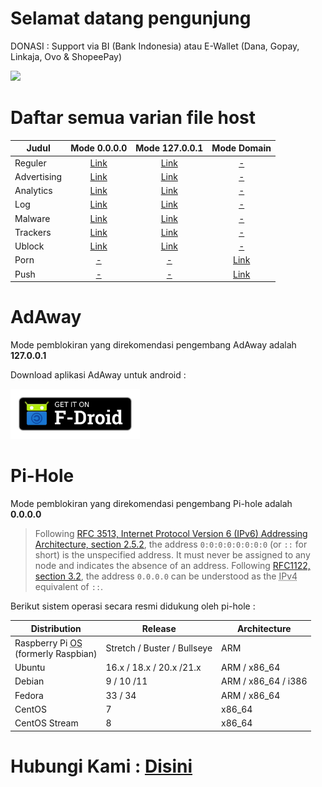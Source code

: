 # Selamat datang pengunjung

DONASI : Support via BI (Bank Indonesia) atau E-Wallet (Dana, Gopay, Linkaja, Ovo & ShopeePay)

<img src="https://user-images.githubusercontent.com/94752371/166851078-7768997c-42dd-4cdf-b094-8fb590107a47.png" height="500" style="max-width: 100%;">

# Daftar semua varian file host
<table>
<thead>
<tr>
<th align="center">Judul</th>
<th align="center">Mode 0.0.0.0</th>
<th align="center">Mode 127.0.0.1</th>
<th align="center">Mode Domain</th>
</tr>
</thead>
<tbody>
<tr>
<td>Reguler</td>
<td align="center"><a href="https://raw.githubusercontent.com/fandagroupofficial/hosts/main/pihole/reguler" rel="nofollow">Link</a></td>
<td align="center"><a href="https://raw.githubusercontent.com/fandagroupofficial/hosts/main/adaway/reguler" rel="nofollow">Link</a></td>
<td align="center"><a href="/index" rel="nofollow">-</a></td>
</tr>
<tr>
<td>Advertising</td>
<td align="center"><a href="https://raw.githubusercontent.com/fandagroupofficial/hosts/main/pihole/ads" rel="nofollow">Link</a></td>
<td align="center"><a href="https://raw.githubusercontent.com/fandagroupofficial/hosts/main/adaway/ads" rel="nofollow">Link</a></td>
<td align="center"><a href="/index" rel="nofollow">-</a></td>
</tr>
<tr>
<td>Analytics</td>
<td align="center"><a href="https://raw.githubusercontent.com/fandagroupofficial/hosts/main/pihole/analytics" rel="nofollow">Link</a></td>
<td align="center"><a href="https://raw.githubusercontent.com/fandagroupofficial/hosts/main/adaway/analytics" rel="nofollow">Link</a></td>
<td align="center"><a href="/index" rel="nofollow">-</a></td>
</tr>
<tr>
<td>Log</td>
<td align="center"><a href="https://raw.githubusercontent.com/fandagroupofficial/hosts/main/pihole/log" rel="nofollow">Link</a></td>
<td align="center"><a href="https://raw.githubusercontent.com/fandagroupofficial/hosts/main/adaway/log" rel="nofollow">Link</a></td>
<td align="center"><a href="/index" rel="nofollow">-</a></td>
</tr>
<tr>
<td>Malware</td>
<td align="center"><a href="https://raw.githubusercontent.com/fandagroupofficial/hosts/main/pihole/malware" rel="nofollow">Link</a></td>
<td align="center"><a href="https://raw.githubusercontent.com/fandagroupofficial/hosts/main/adaway/malware" rel="nofollow">Link</a></td>
<td align="center"><a href="/index" rel="nofollow">-</a></td>
</tr>
<tr>
<td>Trackers</td>
<td align="center"><a href="https://raw.githubusercontent.com/fandagroupofficial/hosts/main/pihole/trackers" rel="nofollow">Link</a></td>
<td align="center"><a href="https://raw.githubusercontent.com/fandagroupofficial/hosts/main/adaway/trackers" rel="nofollow">Link</a></td>
<td align="center"><a href="/index" rel="nofollow">-</a></td>
</tr>
<tr>
<td>Ublock</td>
<td align="center"><a href="https://raw.githubusercontent.com/fandagroupofficial/hosts/main/pihole/ublock" rel="nofollow">Link</a></td>
<td align="center"><a href="https://raw.githubusercontent.com/fandagroupofficial/hosts/main/adaway/ublock" rel="nofollow">Link</a></td>
<td align="center"><a href="/index" rel="nofollow">-</a></td>
</tr>
<tr>
<td>Porn</td>
<td align="center"><a href="/index" rel="nofollow">-</a></td>
<td align="center"><a href="/index" rel="nofollow">-</a></td>
<td align="center"><a href="https://raw.githubusercontent.com/fandagroupofficial/hosts/main/domain/porn" rel="nofollow">Link</a></td>
</tr>
<tr>
<td>Push</td>
<td align="center"><a href="/index" rel="nofollow">-</a></td>
<td align="center"><a href="/index" rel="nofollow">-</a></td>
<td align="center"><a href="https://raw.githubusercontent.com/fandagroupofficial/hosts/main/domain/push" rel="nofollow">Link</a></td>
</tr>
</tbody>
</table>

# AdAway
Mode pemblokiran yang direkomendasi pengembang AdAway adalah <b>127.0.0.1</b>

Download aplikasi AdAway untuk android : 
<p dir="auto"><a href="https://app.adaway.org/adaway.apk" rel="nofollow"><img src="https://raw.githubusercontent.com/AdAway/AdAway/master/Resources/get-it-on-fdroid.png" alt="Get it on official AdAway website" height="80" style="max-width: 100%;"></a>

# Pi-Hole

  Mode pemblokiran yang direkomendasi pengembang Pi-hole adalah <b>0.0.0.0</b>
<p><blockquote>Following <a href="https://tools.ietf.org/html/rfc3513#section-2.5.2">RFC 3513, Internet Protocol Version 6 (<abbr title="Internet Protocol version 6 (addresses like 2001:db8::ff00:42:8329)">IPv6</abbr>) Addressing Architecture, section 2.5.2</a>, the address <code>0:0:0:0:0:0:0:0</code> (or <code>::</code> for short) is the unspecified address. It must never be assigned to any node and indicates the absence of an address. Following <a href="https://tools.ietf.org/html/rfc1122#section-3.2">RFC1122, section 3.2</a>, the address <code>0.0.0.0</code> can be understood as the <abbr title="Internet Protocol version 4 (addresses like 192.168.0.1)">IPv4</abbr> equivalent of <code>::</code>.</blockquote></p>
  
Berikut sistem operasi secara resmi didukung oleh pi-hole :

<table>
<thead>
<tr>
<th>Distribution</th>
<th>Release</th>
<th>Architecture</th>
</tr>
</thead>
<tbody>
<tr>
<td>Raspberry Pi <abbr title="Operating system">OS</abbr> <br>(formerly Raspbian)</td>
<td>Stretch / Buster / Bullseye</td>
<td>ARM</td>
</tr>
<tr>
<td>Ubuntu</td>
<td>16.x / 18.x / 20.x /21.x</td>
<td>ARM / x86_64</td>
</tr>
<tr>
<td>Debian</td>
<td>9 / 10 /11</td>
<td>ARM / x86_64 / i386</td>
</tr>
<tr>
<td>Fedora</td>
<td>33 / 34</td>
<td>ARM / x86_64</td>
</tr>
<tr>
<td>CentOS</td>
<td>7</td>
<td>x86_64</td>
</tr>
<tr>
<td>CentOS Stream</td>
<td>8</td>
<td>x86_64</td>
</tr>
</tbody>
</table>
  
# Hubungi Kami : <a href="https://linktr.ee/fandagroup" target="_blank" class="text-bold">Disini</a>
